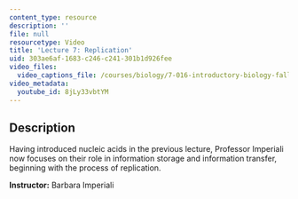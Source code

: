 ```yaml
---
content_type: resource
description: ''
file: null
resourcetype: Video
title: 'Lecture 7: Replication'
uid: 303ae6af-1683-c246-c241-301b1d926fee
video_files:
  video_captions_file: /courses/biology/7-016-introductory-biology-fall-2018/lecture-videos/lecture-7-replication/8jLy33vbtYM.vtt
video_metadata:
  youtube_id: 8jLy33vbtYM
---
```


Description
-----------

Having introduced nucleic acids in the previous lecture, Professor Imperiali now focuses on their role in information storage and information transfer, beginning with the process of replication.

**Instructor:** Barbara Imperiali